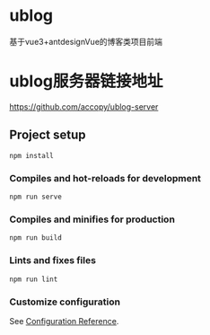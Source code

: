 # ublog
基于vue3+antdesignVue的博客类项目前端
# ublog服务器链接地址
https://github.com/accopy/ublog-server




## Project setup
```
npm install
```

### Compiles and hot-reloads for development
```
npm run serve
```

### Compiles and minifies for production
```
npm run build
```

### Lints and fixes files
```
npm run lint
```

### Customize configuration
See [Configuration Reference](https://cli.vuejs.org/config/).
